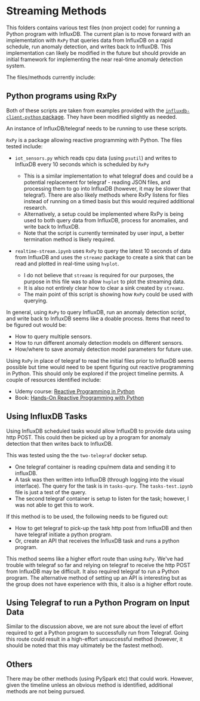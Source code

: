 # Streaming Methods

This folders contains various test files (non project code) for running a Python program with InfluxDB. The current plan is to move forward with an implementation with `RxPy` that queries data from InfluxDB on a rapid schedule, run anomaly detection, and writes back to InfluxDB. This implementation can likely be modified in the future but should provide an initial framework for implementing the near real-time anomaly detection system.

The files/methods currently include:

## Python programs using RxPy

Both of these scripts are taken from examples provided with the [`influxdb-client-python` package](https://github.com/influxdata/influxdb-client-python). They have been modified slightly as needed.

An instance of InfluxDB/telegraf needs to be running to use these scripts.

`RxPy` is a package allowing reactive programming with Python. The files tested include:

- `iot_sensors.py` which reads cpu data (using `psutil`) and writes to InfluxDB every 10 seconds which is scheduled by `RxPy`
    - This is a similar implementation to what telegraf does and could be a potential replacement for telegraf - reading JSON files, and processing them to go into InfluxDB (however, it may be slower that telegraf). There are also likely methods where RxPy listens for files instead of running on a timed basis but this would required additional research.
    - Alternatively, a setup could be implemented where RxPy is being used to both query data from InfluxDB, process for anomalies, and write back to InfluxDB.
    - Note that the script is currently terminated by user input, a better termination method is likely required.

- `realtime-stream.ipynb` uses `RxPy` to query the latest 10 seconds of data from InfluxDB and uses the `streamz` package to create a sink that can be read and plotted in real-time using `hvplot`.
    - I do not believe that `streamz` is required for our purposes, the purpose in this file was to allow `hvplot` to plot the streaming data.
    - It is also not entirely clear how to clear a sink created by `streamz`.
    - The main point of this script is showing how `RxPy` could be used with querying.

In general, using `RxPy` to query InfluxDB, run an anomaly detection script, and write back to InfluxDB seems like a doable process. Items that need to be figured out would be:

- How to query multiple sensors.
- How to run different anomaly detection models on different sensors.
- How/where to save anomaly detection model parameters for future use.

Using `RxPy` in place of telegraf to read the initial files prior to InfluxDB seems possible but time would need to be spent figuring out reactive programming in Python. This should only be explored if the project timeline permits. A couple of resources identified include:

- Udemy course: [Reactive Programming in Python](https://www.udemy.com/course/reactive-programming-in-python/)
- Book: [Hands-On Reactive Programming with Python](https://www.oreilly.com/library/view/hands-on-reactive-programming/9781789138726/)

## Using InfluxDB Tasks

Using InfluxDB scheduled tasks would allow InfluxDB to provide data using http POST. This could then be picked up by a program for anomaly detection that then writes back to InfluxDB.

This was tested using the the `two-telegraf` docker setup. 

- One telegraf container is reading cpu/mem data and sending it to influxDB. 
- A task was then written into InfluxDB (through logging into the visual interface). The query for the task is in `tasks-qury`. The `tasks-test.ipynb` file is just a test of the query.
- The second telegraf container is setup to listen for the task; however, I was not able to get this to work.

If this method is to be used, the following needs to be figured out:

- How to get telegraf to pick-up the task http post from InfluxDB and then have telegraf initiate a python program.
- Or, create an API that receives the InfluxDB task and runs a python program.

This method seems like a higher effort route than using `RxPy`. We've had trouble with telegraf so far and relying on telegraf to receive the http POST from InfluxDB may be difficult. It also required telegraf to run a Python program. The alternative method of setting up an API is interesting but as the group does not have experience with this, it also is a higher effort route.

## Using Telegraf to run a Python Program on Input Data

Similar to the discussion above, we are not sure about the level of effort required to get a Python program to successfully run from Telegraf. Going this route could result in a high-effort unsuccessful method (however, it should be noted that this may ultimately be the fastest method).

## Others

There may be other methods (using PySpark etc) that could work. However, given the timeline unless an obvious method is identified, additional methods are not being pursued.